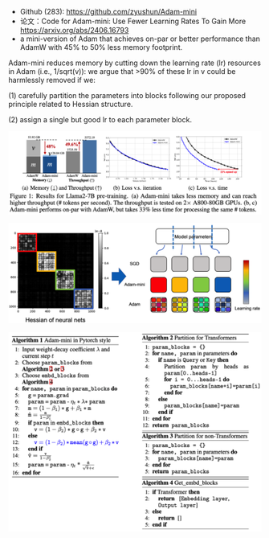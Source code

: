 - Github (283): https://github.com/zyushun/Adam-mini
- 论文：Code for Adam-mini: Use Fewer Learning Rates To Gain More https://arxiv.org/abs/2406.16793
- a mini-version of Adam that achieves on-par or better performance than AdamW with 45% to 50% less memory footprint.

Adam-mini reduces memory by cutting down the learning rate (lr) resources in Adam (i.e., 
1/sqrt(v)): we argue that >90% of these lr in v
 could be harmlessly removed if we:

(1) carefully partition the parameters into blocks following our proposed principle related to Hessian structure.

(2) assign a single but good lr to each parameter block.

![](.05_adam_mini_images/显存占用分析.png)

![](.05_adam_mini_images/分组.png)

![](.05_adam_mini_images/分组算法.png)